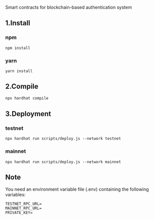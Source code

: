 Smart contracts for blockchain-based authentication system

## 1.Install

### npm

```
npm install
```

### yarn

```
yarn install
```

## 2.Compile

```sh
npx hardhat compile
```

## 3.Deployment

### testnet

```
npx hardhat run scripts/deploy.js --network testnet
```

### mainnet

```
npx hardhat run scripts/deploy.js --network mainnet
```

## Note
You need an environment variable file (.env) containing the following variables:

```
TESTNET_RPC_URL=
MAINNET_RPC_URL=
PRIVATE_KEY=
```
